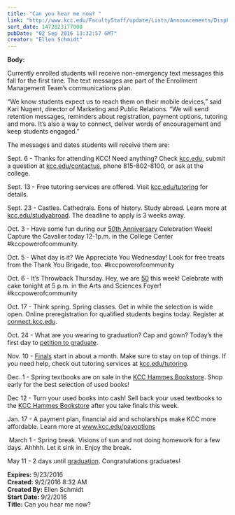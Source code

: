 ```yaml
---
title: "​Can you hear me now? "
link: "http://www.kcc.edu/FacultyStaff/update/Lists/Announcements/DispForm.aspx?ID=2280"
sort_date: 1472823177000
pubDate: "02 Sep 2016 13:32:57 GMT"
creator: "Ellen Schmidt"
---
```


<div><b>Body:</b> <div class="ExternalClass3E5D0F6202AE44F49E28BCF24BFECBAF"><p>​Currently enrolled students will receive non-emergency text messages this fall for the first time. The text messages are part of the Enrollment Management Team’s communications plan. </p>
<p>“We know students expect us to reach them on their mobile devices,” said Kari Nugent, director of Marketing and Public Relations. “We will send retention messages, reminders about registration, payment options, tutoring and more. It’s also a way to connect, deliver words of encouragement and keep students engaged.” </p>
<p>The messages and dates students will receive them are: </p>
<p>Sept. 6 - Thanks for attending KCC! Need anything? Check <a href="/">kcc.edu</a>, submit a question at <a href="/contactus">kcc.edu/contactus</a>, phone 815-802-8100, or ask at the college.</p>
<p>Sept. 13 - Free tutoring services are offered. Visit <a href="/tutoring">kcc.edu/tutoring</a> for details. </p>
<p>Sept. 23 - Castles. Cathedrals. Eons of history. Study abroad. Learn more at <a href="/studyabroad">kcc.edu/studyabroad</a>. The deadline to apply is 3 weeks away.</p>
<p>Oct. 3 - Have some fun during our <a href="http://fifty.kcc.edu/">50th Anniversary</a> Celebration Week! Capture the Cavalier today 12-1p.m. in the College Center #kccpowerofcommunity. </p>
<p>Oct. 5 - What day is it? We Appreciate You Wednesday! Look for free treats from the Thank You Brigade, too. #kccpowerofcommunity</p>
<p>Oct. 6 - It’s Throwback Thursday. Hey, we are <a href="http://fifty.kcc.edu/">50</a> this week! Celebrate with cake tonight at 5 p.m. in the Arts and Sciences Foyer! #kccpowerofcommunity</p>
<p>Oct. 17 - Think spring. Spring classes. Get in while the selection is wide open. Online preregistration for qualified students begins today. Register at <a href="http://connect.kcc.edu/">connect.kcc.edu</a>.</p>
<p>Oct. 24 - What are you wearing to graduation? Cap and gown? Today’s the first day to <a href="/students/academics/commencement/pages/gradchecklist.aspx">petition to graduate</a>.</p>
<p>Nov. 10 - <a href="/finals">Finals</a> start in about a month. Make sure to stay on top of things. If you need help, check out tutoring services at <a href="/tutoring">kcc.edu/tutoring</a>.</p>
<p>Dec. 1 - Spring textbooks are on sale in the <a href="/bookstore">KCC Hammes Bookstore</a>. Shop early for the best selection of used books!</p>
<p>Dec 12 - Turn your used books into cash! Sell back your used textbooks to the <a href="/bookstore">KCC Hammes Bookstore</a> after you take finals this week.</p>
<p>Jan. 17 - A payment plan, financial aid and scholarships make KCC more affordable. Learn more at <a href="/future/paying/Pages/default.aspx">www.kcc.edu/payoptions</a>    </p>
<p> March 1 - Spring break. Visions of sun and not doing homework for a few days. Ahhhh. Let it sink in. Enjoy the break.</p>
<p>May 11 - 2 days until <a href="/students/academics/commencement/Pages/Commencement.aspx">graduation</a>. Congratulations graduates!</p></div></div>
<div><b>Expires:</b> 9/23/2016</div>
<div><b>Created:</b> 9/2/2016 8:32 AM</div>
<div><b>Created By:</b> Ellen Schmidt</div>
<div><b>Start Date:</b> 9/2/2016</div>
<div><b>Title:</b> ​Can you hear me now? </div>
